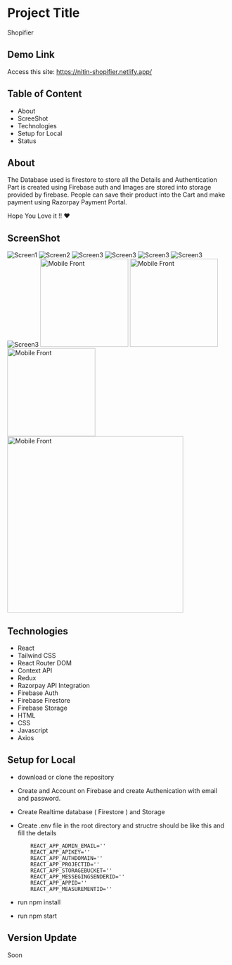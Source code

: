 # Project Title

Shopifier

## Demo Link

Access this site: https://nitin-shopifier.netlify.app/

## Table of Content

- About
- ScreeShot
- Technologies
- Setup for Local
- Status

## About

The Database used is firestore to store all the Details and Authentication Part is created using Firebase auth and Images are stored into storage provided by firebase. People can save their product into the Cart and make payment using Razorpay Payment Portal.

Hope You Love it !! ❤️

## ScreenShot

![Screen1](./Screenshot/Front_Page.png)
![Screen2](./Screenshot/Front_Menu.png)
![Screen3](./Screenshot/Login.png)
![Screen3](./Screenshot/SIgnup.png)
![Screen3](./Screenshot/AllProduct.png)
![Screen3](./Screenshot/AddProduct.png)
![Screen3](./Screenshot/Men_Cat.png)
<img src="./Screenshot/MobileFront.png" alt="Mobile Front" width="200"/>
<img src="./Screenshot/Mobile_Cat.png" alt="Mobile Front" width="200"/>
<img src="./Screenshot/Mobile Footer.png" alt="Mobile Front" width="200"/>
<img src="./Screenshot/Tablet.png" alt="Mobile Front" width="400"/>

## Technologies

- React
- Tailwind CSS
- React Router DOM
- Context API
- Redux
- Razorpay API Integration
- Firebase Auth
- Firebase Firestore
- Firebase Storage
- HTML
- CSS
- Javascript
- Axios

## Setup for Local

- download or clone the repository
- Create and Account on Firebase and create Authenication with email and password.
- Create Realtime database ( Firestore ) and Storage
- Create .env file in the root directory and structre should be like this and fill the details

    ```
        REACT_APP_ADMIN_EMAIL=''
        REACT_APP_APIKEY=''
        REACT_APP_AUTHDOMAIN=''
        REACT_APP_PROJECTID=''
        REACT_APP_STORAGEBUCKET=''
        REACT_APP_MESSEGINGSENDERID=''
        REACT_APP_APPID=''
        REACT_APP_MEASUREMENTID=''
    ```
- run npm install
- run npm start

## Version Update

  Soon